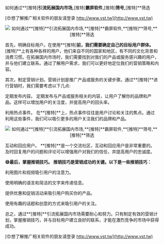 如何通过**[推特]**引流拓展国内市场,**[推特]**霸屏软件,**[推特]**筛号,**[推特]**筛选

[😍想了解推广相关软件的朋友请登录 http://www.vst.tw](http://www.vst.tw)

 <center><img src="https://vst.tw/MP4/tuiguang/png/0.png" alt="如何通过**[推特]**引流拓展国内市场,**[推特]**霸屏软件,**[推特]**筛号,**[推特]**筛选"></center>

首先，明确目标用户。在使用**[推特]**前，我们需要确定自己的目标用户群体。**[推特]**上有各种各样的用户，他们来自不同的国家和地区，有不同的文化背景和消费习惯。在拓展国内市场时，我们需要找到对我们的产品或服务感兴趣的用户，并与他们建立联系。通过了解用户需求，我们可以更好地定位我们的营销策略和内容。

其次，制定营销计划。营销计划是推广产品或服务的关键步骤。通过**[推特]**进行营销时，我们需要考虑以下几点:

定期发布内容。 定期发布与产品或服务相关的内容，让用户了解你的品牌和产品。这样可以增加用户的关注度，并提高用户的回头率。

利用热点事件。 在**[推特]**上，热点事件往往是用户讨论和关注的焦点。通过利用这些事件，我们可以吸引更多的用户关注我们的品牌和产品。

 <center><img src="https://vst.tw/MP4/tuiguang/png/1.png" alt="如何通过**[推特]**引流拓展国内市场,**[推特]**霸屏软件,**[推特]**筛号,**[推特]**筛选"></center>

互动和回应用户。 **[推特]**是一个交流社区，互动和回应用户是非常重要的。及时回复用户的问题和评论可以增强用户对我们的信任，并提高用户的忠诚度。

**😄最后，掌握推销技巧。 推销技巧是营销成功的关键。以下是一些推销技巧：**

利用图片和视频吸引用户的注意力。

使用明确的语言和简洁的文字来传递信息。

提供优惠和促销活动来吸引用户购买你的产品。

使用有趣的话题和创意的方式来吸引用户的关注。

总之，通过**[推特]**引流拓展国内市场需要耐心和努力。只有制定有效的营销计划，掌握推销技巧，并与目标用户建立良好的联系，才能在激烈竞争的市场中获得成功。

[😍想了解推广相关软件的朋友请登录 http://www.vst.tw](http://www.vst.tw)



